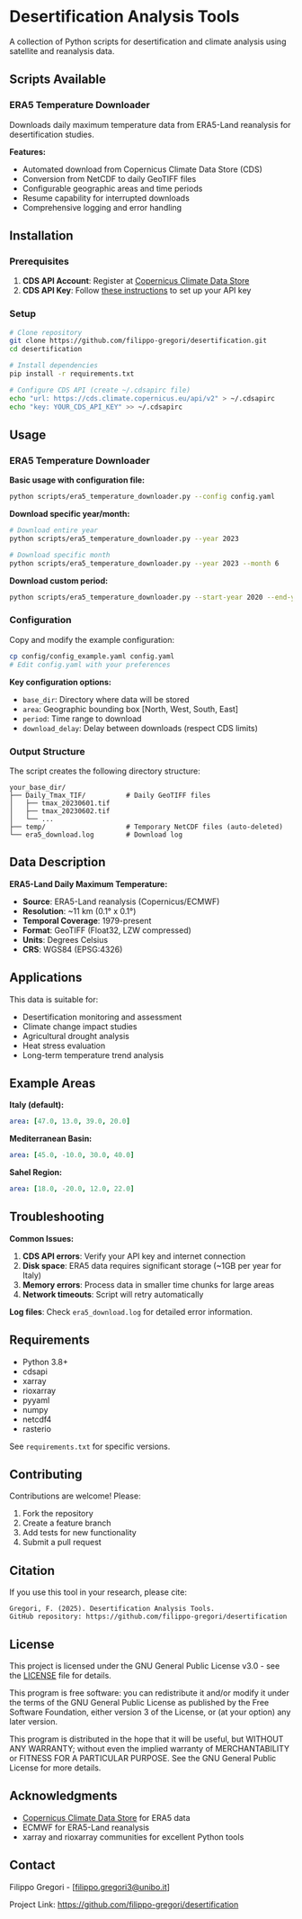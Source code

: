 # Desertification Analysis Tools

A collection of Python scripts for desertification and climate analysis using satellite and reanalysis data.

## Scripts Available

### ERA5 Temperature Downloader
Downloads daily maximum temperature data from ERA5-Land reanalysis for desertification studies.

**Features:**
- Automated download from Copernicus Climate Data Store (CDS)
- Conversion from NetCDF to daily GeoTIFF files
- Configurable geographic areas and time periods
- Resume capability for interrupted downloads
- Comprehensive logging and error handling

## Installation

### Prerequisites
1. **CDS API Account**: Register at [Copernicus Climate Data Store](https://cds.climate.copernicus.eu/api-how-to)
2. **CDS API Key**: Follow [these instructions](https://cds.climate.copernicus.eu/api-how-to) to set up your API key

### Setup
```bash
# Clone repository
git clone https://github.com/filippo-gregori/desertification.git
cd desertification

# Install dependencies
pip install -r requirements.txt

# Configure CDS API (create ~/.cdsapirc file)
echo "url: https://cds.climate.copernicus.eu/api/v2" > ~/.cdsapirc
echo "key: YOUR_CDS_API_KEY" >> ~/.cdsapirc
```

## Usage

### ERA5 Temperature Downloader

**Basic usage with configuration file:**
```bash
python scripts/era5_temperature_downloader.py --config config.yaml
```

**Download specific year/month:**
```bash
# Download entire year
python scripts/era5_temperature_downloader.py --year 2023

# Download specific month
python scripts/era5_temperature_downloader.py --year 2023 --month 6
```

**Download custom period:**
```bash
python scripts/era5_temperature_downloader.py --start-year 2020 --end-year 2023
```

### Configuration

Copy and modify the example configuration:
```bash
cp config/config_example.yaml config.yaml
# Edit config.yaml with your preferences
```

**Key configuration options:**
- `base_dir`: Directory where data will be stored
- `area`: Geographic bounding box [North, West, South, East]
- `period`: Time range to download
- `download_delay`: Delay between downloads (respect CDS limits)

### Output Structure

The script creates the following directory structure:
```
your_base_dir/
├── Daily_Tmax_TIF/          # Daily GeoTIFF files
│   ├── tmax_20230601.tif
│   ├── tmax_20230602.tif
│   └── ...
├── temp/                    # Temporary NetCDF files (auto-deleted)
└── era5_download.log        # Download log
```

## Data Description

**ERA5-Land Daily Maximum Temperature:**
- **Source**: ERA5-Land reanalysis (Copernicus/ECMWF)
- **Resolution**: ~11 km (0.1° x 0.1°)
- **Temporal Coverage**: 1979-present
- **Format**: GeoTIFF (Float32, LZW compressed)
- **Units**: Degrees Celsius
- **CRS**: WGS84 (EPSG:4326)

## Applications

This data is suitable for:
- Desertification monitoring and assessment
- Climate change impact studies
- Agricultural drought analysis
- Heat stress evaluation
- Long-term temperature trend analysis

## Example Areas

**Italy (default):**
```yaml
area: [47.0, 13.0, 39.0, 20.0]
```

**Mediterranean Basin:**
```yaml
area: [45.0, -10.0, 30.0, 40.0]
```

**Sahel Region:**
```yaml
area: [18.0, -20.0, 12.0, 22.0]
```

## Troubleshooting

**Common Issues:**

1. **CDS API errors**: Verify your API key and internet connection
2. **Disk space**: ERA5 data requires significant storage (~1GB per year for Italy)
3. **Memory errors**: Process data in smaller time chunks for large areas
4. **Network timeouts**: Script will retry automatically

**Log files**: Check `era5_download.log` for detailed error information.

## Requirements

- Python 3.8+
- cdsapi
- xarray
- rioxarray
- pyyaml
- numpy
- netcdf4
- rasterio

See `requirements.txt` for specific versions.

## Contributing

Contributions are welcome! Please:
1. Fork the repository
2. Create a feature branch
3. Add tests for new functionality
4. Submit a pull request

## Citation

If you use this tool in your research, please cite:
```
Gregori, F. (2025). Desertification Analysis Tools. 
GitHub repository: https://github.com/filippo-gregori/desertification
```

## License

This project is licensed under the GNU General Public License v3.0 - see the [LICENSE](LICENSE) file for details.

This program is free software: you can redistribute it and/or modify it under the terms of the GNU General Public License as published by the Free Software Foundation, either version 3 of the License, or (at your option) any later version.

This program is distributed in the hope that it will be useful, but WITHOUT ANY WARRANTY; without even the implied warranty of MERCHANTABILITY or FITNESS FOR A PARTICULAR PURPOSE. See the GNU General Public License for more details.

## Acknowledgments

- [Copernicus Climate Data Store](https://cds.climate.copernicus.eu/) for ERA5 data
- ECMWF for ERA5-Land reanalysis
- xarray and rioxarray communities for excellent Python tools

## Contact

Filippo Gregori - [filippo.gregori3@unibo.it]

Project Link: https://github.com/filippo-gregori/desertification
